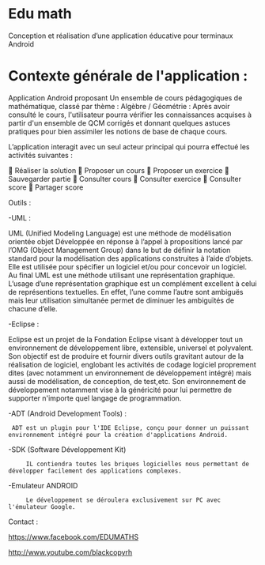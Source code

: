 Edu math
============================



Conception et réalisation d’une application éducative pour terminaux Android





Contexte générale de l'application :
============================

Application Android proposant Un ensemble de cours pédagogiques de mathématique, classé par thème : Algèbre / Géométrie 
: Après avoir consulté le cours, l'utilisateur pourra vérifier les connaissances acquises à partir d'un ensemble de QCM
corrigés et donnant quelques astuces pratiques pour bien assimiler les notions de base de chaque cours.

L’application interagit avec un seul acteur principal qui pourra effectué les activités suivantes :
     
	Réaliser la solution
	Proposer un cours
	Proposer un exercice
	Sauvegarder partie
	Consulter cours
	Consulter exercice
	Consulter score
	Partager score


Outils :

 -UML :
 
 UML (Unified Modeling Language) est une méthode de modélisation orientée objet Développée en réponse à l’appel à propositions lancé par l’OMG (Object Management Group) dans le but de définir la notation standard pour la modélisation des applications construites à l’aide d’objets. Elle est utilisée pour spécifier un logiciel et/ou pour concevoir un logiciel. 
Au final UML est une méthode utilisant une représentation graphique. L’usage d’une représentation graphique est un complément excellent à celui de représentions textuelles. En effet, l’une comme l’autre sont ambiguës mais leur utilisation simultanée permet de diminuer les ambiguïtés de chacune d’elle.


 -Eclipse :

   Eclipse est un projet de la Fondation Eclipse visant à développer tout un environnement de développement libre, extensible, universel et polyvalent.
  Son objectif est de produire et fournir divers outils gravitant autour de la réalisation de logiciel, englobant les activités de codage logiciel proprement dites (avec notamment 
  un environnement de développement intégré) mais aussi de modélisation, de conception, de test,etc. Son environnement de développement notamment vise à la généricité pour lui permettre de supporter n'importe quel langage de programmation.
 
 -ADT (Android Development Tools) :
 
     ADT est un plugin pour l'IDE Eclipse, conçu pour donner un puissant environnement intégré pour la création d'applications Android.
 
 -SDK (Software Développement Kit)
 
         IL contiendra toutes les briques logicielles nous permettant de développer facilement des applications complexes.

-Emulateur ANDROID
 
         Le développement se déroulera exclusivement sur PC avec l'émulateur Google.
         

Contact :

   https://www.facebook.com/EDUMATHS

   http://www.youtube.com/blackcopyrh

